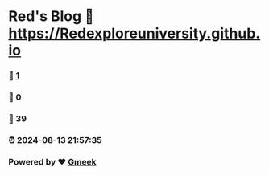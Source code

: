 # Red's Blog :link: https://Redexploreuniversity.github.io 
### :page_facing_up: [1](https://Redexploreuniversity.github.io/tag.html) 
### :speech_balloon: 0 
### :hibiscus: 39 
### :alarm_clock: 2024-08-13 21:57:35 
### Powered by :heart: [Gmeek](https://github.com/Meekdai/Gmeek)
